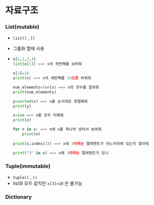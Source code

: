 # 자료구조

### List(mutable) 

- `list()` , `[]`

- 그룹화 할때 사용

- ```python
  x[1,2,3,4]
  list(x[1]) ==> x의 첫번째를 보여줘
  
  x[3]=10
  print(x) ==> x의 세번째를 10으로 바꿔줘
  
  num_elements=len(x) ==> x의 갯수를 알려줘
  print(num_elements)
  
  y=sorted(x) ==> x를 순서대로 정렬해줘
  print(y)
  
  z=sum ==> x를 모두 더해줘
  print(z)
  
  for n in x: ==> n에 x를 하나씩 넣어서 보여줘
      print(n)
      
  print(x.index(3)) ==> x에 3이라는 엘레멘트가 어느자리에 있는지 찾아줘
  
  print("3" in x) ==> x에 3이라는 엘레멘트가 있니
  ```

### Tuple(immutable)

- `tuple()` , `()`
- list와 모두 같지만 `x[3]=10` 은 불가능

### Dictionary

